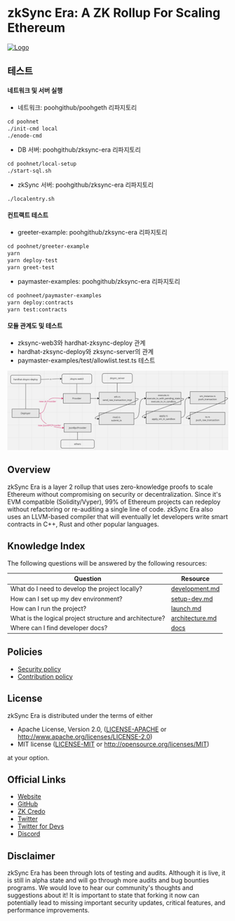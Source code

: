 # zkSync Era: A ZK Rollup For Scaling Ethereum

[![Logo](eraLogo.png)](https://zksync.io/)

## 테스트 
#### 네트워크 및 서버 실행
- 네트워크: poohgithub/poohgeth 리파지토리
```
cd poohnet
./init-cmd local
./enode-cmd
```
- DB 서버: poohgithub/zksync-era 리파지토리
```
cd poohnet/local-setup
./start-sql.sh
```
- zkSync 서버: poohgithub/zksync-era 리파지토리
```
./localentry.sh
```
#### 컨트랙트 테스트
- greeter-example: poohgithub/zksync-era 리파지토리
```
cd poohnet/greeter-example
yarn
yarn deploy-test
yarn greet-test
```
- paymaster-examples: poohgithub/zksync-era 리파지토리
```
cd poohneet/paymaster-examples
yarn deploy:contracts
yarn test:contracts
```

#### 모듈 관계도 및 테스트
- zksync-web3와 hardhat-zksync-deploy 관계
- hardhat-zksync-deploy와 zksync-server의 관계
- paymaster-examples/test/allowlist.test.ts 테스트

![Relations](relations.png)

## Overview
zkSync Era is a layer 2 rollup that uses zero-knowledge proofs to scale Ethereum without compromising on security or
decentralization. Since it's EVM compatible (Solidity/Vyper), 99% of Ethereum projects can redeploy without refactoring
or re-auditing a single line of code. zkSync Era also uses an LLVM-based compiler that will eventually let developers
write smart contracts in C++, Rust and other popular languages.

## Knowledge Index

The following questions will be answered by the following resources:

| Question                                                | Resource                                |
| ------------------------------------------------------- | --------------------------------------- |
| What do I need to develop the project locally?          | [development.md](docs/development.md)   |
| How can I set up my dev environment?                    | [setup-dev.md](docs/setup-dev.md)       |
| How can I run the project?                              | [launch.md](docs/launch.md)             |
| What is the logical project structure and architecture? | [architecture.md](docs/architecture.md) |
| Where can I find developer docs?                        | [docs](https://v2-docs.zksync.io/dev/)  |

## Policies

- [Security policy](.github/SECURITY.md)
- [Contribution policy](CONTRIBUTING.md)

## License

zkSync Era is distributed under the terms of either

- Apache License, Version 2.0, ([LICENSE-APACHE](LICENSE-APACHE) or <http://www.apache.org/licenses/LICENSE-2.0>)
- MIT license ([LICENSE-MIT](LICENSE-MIT) or <http://opensource.org/licenses/MIT>)

at your option.

## Official Links

- [Website](https://zksync.io/)
- [GitHub](https://github.com/matter-labs)
- [ZK Credo](https://github.com/zksync/credo)
- [Twitter](https://twitter.com/zksync)
- [Twitter for Devs](https://twitter.com/zkSyncDevs)
- [Discord](https://join.zksync.dev/)

## Disclaimer

zkSync Era has been through lots of testing and audits. Although it is live, it is still in alpha state and will go
through more audits and bug bounties programs. We would love to hear our community's thoughts and suggestions about it!
It is important to state that forking it now can potentially lead to missing important security updates, critical
features, and performance improvements.
